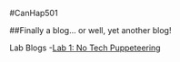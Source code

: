 #CanHap501

##Finally a blog... or well, yet another blog!

Lab Blogs
-[Lab 1: No Tech Puppeteering]()

